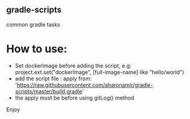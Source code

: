 ## gradle-scripts
common gradle tasks
# How to use:
- Set dockerImage before adding the script, e.g:
  project.ext.set("dockerImage", [full-image-name] like "hello/world")
- add the script file :
  apply from: 'https://raw.githubusercontent.com/aharonamir/gradle-scripts/master/build.gradle'
- the apply must be before using gitLog() method

Enjoy
